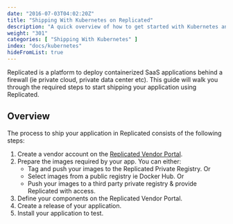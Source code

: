```yaml
---
date: "2016-07-03T04:02:20Z"
title: "Shipping With Kubernetes on Replicated"
description: "A quick overview of how to get started with Kubernetes and Replicated."
weight: "301"
categories: [ "Shipping With Kubernetes" ]
index: "docs/kubernetes"
hideFromList: true
---
```


Replicated is a platform to deploy containerized SaaS applications behind a firewall (ie private cloud, private
data center etc). This guide will walk you through the required steps to start shipping your application using Replicated.

## Overview
The process to ship your application in Replicated consists of the following steps:

1. Create a vendor account on the [Replicated Vendor Portal](https://vendor.replicated.com/signup).
1. Prepare the images required by your app. You can either:
    - Tag and push your images to the Replicated Private Registry. Or
    - Select images from a public registry ie Docker Hub. Or
    - Push your images to a third party private registry & provide Replicated with access.
1. Define your components on the Replicated Vendor Portal.
1. Create a release of your application.
1. Install your application to test.